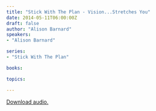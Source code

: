 ```yaml
---
title: "Stick With The Plan - Vision...Stretches You"
date: 2014-05-11T06:00:00Z
draft: false
author: "Alison Barnard"
speakers:
- "Alison Barnard"

series:
- "Stick With The Plan"

books:

topics:

---
```

[Download audio.](https://s3.amazonaws.com/highway/sermons/2014_05/11_StickWithThePlan_Vision-StretchesYou.mp3)